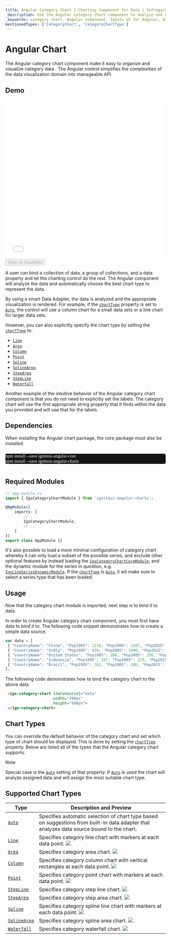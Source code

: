 ```yaml
---
title: Angular Category Chart | Charting Component for Data | Infragistics
_description: Use the Angular category chart component to analyze and automatically choose the best chart type to represent data. Get started today!
_keywords: category chart, Angular component, Ignite UI for Angular, Angular charts, charting component
mentionedTypes: ['CategoryChart', 'CategoryChartType']
---
```


# Angular Chart

The Angular category chart component make it easy to organize and visualize category data . The Angular control simplifies the complexities of the data visualization domain into manageable API.

## Demo

<div class="sample-container loading" style="height: 500px">
    <iframe id="category-chart-overview-iframe" src='{environment:dvDemosBaseUrl}/charts/category-chart-overview' width="100%" height="100%" seamless frameBorder="0" onload="onXPlatSampleIframeContentLoaded(this);"></iframe>
</div>

<div>
    <button data-localize="stackblitz" disabled class="stackblitz-btn"   data-iframe-id="category-chart-overview-iframe" data-demos-base-url="{environment:dvDemosBaseUrl}">View on StackBlitz
    </button>


</div>

<div class="divider--half"></div>

 A user can bind a collection of data, a group of collections, and a data property and let the charting control do the rest. The Angular component will analyze the data and automatically choose the best chart type to represent the data.

By using a smart Data Adapter, the data is analyzed and the appropriate visualization is rendered. For example, if the [`chartType`]({environment:dvApiBaseUrl}/products/ignite-ui-angular/api/docs/typescript/latest/classes/igxcategorychartcomponent.html#charttype) property is set to [`Auto`]({environment:dvApiBaseUrl}/products/ignite-ui-angular/api/docs/typescript/latest/enums/categorycharttype.html#auto), the control will use a column chart for a small data sets or a line chart for larger data sets.

However, you can also explicitly specify the chart type by setting the [`chartType`]({environment:dvApiBaseUrl}/products/ignite-ui-angular/api/docs/typescript/latest/classes/igxcategorychartcomponent.html#charttype) to:

-   [`Line`]({environment:dvApiBaseUrl}/products/ignite-ui-angular/api/docs/typescript/latest/enums/categorycharttype.html#line)
-   [`Area`]({environment:dvApiBaseUrl}/products/ignite-ui-angular/api/docs/typescript/latest/enums/categorycharttype.html#area)
-   [`Column`]({environment:dvApiBaseUrl}/products/ignite-ui-angular/api/docs/typescript/latest/enums/categorycharttype.html#column)
-   [`Point`]({environment:dvApiBaseUrl}/products/ignite-ui-angular/api/docs/typescript/latest/enums/categorycharttype.html#point)
-   [`Spline`]({environment:dvApiBaseUrl}/products/ignite-ui-angular/api/docs/typescript/latest/enums/categorycharttype.html#spline)
-   [`SplineArea`]({environment:dvApiBaseUrl}/products/ignite-ui-angular/api/docs/typescript/latest/enums/categorycharttype.html#splinearea)
-   [`StepArea`]({environment:dvApiBaseUrl}/products/ignite-ui-angular/api/docs/typescript/latest/enums/categorycharttype.html#steparea)
-   [`StepLine`]({environment:dvApiBaseUrl}/products/ignite-ui-angular/api/docs/typescript/latest/enums/categorycharttype.html#stepline)
-   [`Waterfall`]({environment:dvApiBaseUrl}/products/ignite-ui-angular/api/docs/typescript/latest/enums/categorycharttype.html#waterfall)

Another example of the intuitive behavior of the Angular category chart component is that you do not need to explicitly set the labels. The category chart will use the first appropriate string property that it finds within the data you provided and will use that for the labels.

<!-- Angular, React, WebComponents -->

## Dependencies

When installing the Angular chart package, the core package must also be installed.

<pre style="background:#141414;color:white;display:inline-block;padding:16x;margin-top:10px;font-family:'Consolas';border-radius:5px;width:100%">
npm install --save igniteui-angular-core
npm install --save igniteui-angular-charts
</pre>

<!-- end: Angular, React, WebComponents -->

## Required Modules

<!-- Angular, React, WebComponents -->

```ts
// app.module.ts
import { IgxCategoryChartModule } from 'igniteui-angular-charts';

@NgModule({
    imports: [
        // ...
        IgxCategoryChartModule,
        // ...
    ]
})
export class AppModule {}
```

<!-- end: Angular, React, WebComponents -->

It's also possible to load a more minimal configuration of category chart whereby it can only load a subset of the possible series, and exclude other optional features by instead loading the [`IgxCategoryChartCoreModule`]({environment:dvApiBaseUrl}/products/ignite-ui-angular/api/docs/typescript/latest/classes/igxcategorychartcoremodule.html), and the dynamic module for the series in question, e.g. [`IgxLineSeriesDynamicModule`]({environment:dvApiBaseUrl}/products/ignite-ui-angular/api/docs/typescript/latest/classes/igxlineseriesdynamicmodule.html). If the [`chartType`]({environment:dvApiBaseUrl}/products/ignite-ui-angular/api/docs/typescript/latest/classes/igxcategorychartcomponent.html#charttype) is [`Auto`]({environment:dvApiBaseUrl}/products/ignite-ui-angular/api/docs/typescript/latest/enums/categorycharttype.html#auto), it wil make sure to select a series type that has been loaded.

<div class="divider--half"></div>

## Usage

Now that the category chart module is imported, next step is to bind it to data.

In order to create Angular category chart component, you must first have data to bind it to. The following code snippet demonstrates how to create a simple data source.

```ts
var data = [
 { "CountryName": "China", "Pop1995": 1216, "Pop2005": 1297, "Pop2015": 1361, "Pop2025": 1394 },
 { "CountryName": "India", "Pop1995": 920, "Pop2005": 1090, "Pop2015": 1251, "Pop2025": 1396 },
 { "CountryName": "United States", "Pop1995": 266, "Pop2005": 295, "Pop2015": 322, "Pop2025": 351 },
 { "CountryName": "Indonesia", "Pop1995": 197, "Pop2005": 229, "Pop2015": 256, "Pop2025": 277 },
 { "CountryName": "Brazil", "Pop1995": 161, "Pop2005": 186, "Pop2015": 204, "Pop2025": 218 }
];
```

The following code demonstrates how to bind the category chart to the above data.

```html
 <igx-category-chart [dataSource]="data"
                     width="700px"
                     height="500px">
 </igx-category-chart>
```

<div class="divider--half"></div>

## Chart Types

You can override the default behavior of the category chart and set which type of chart should be displayed. This is done by setting the [`chartType`]({environment:dvApiBaseUrl}/products/ignite-ui-angular/api/docs/typescript/latest/classes/igxcategorychartcomponent.html#charttype) property.
Below are listed all of the types that the Angular category chart supports.

> [!NOTE]
> Special case is the [`Auto`]({environment:dvApiBaseUrl}/products/ignite-ui-angular/api/docs/typescript/latest/enums/categorycharttype.html#auto) setting of that property. If [`Auto`]({environment:dvApiBaseUrl}/products/ignite-ui-angular/api/docs/typescript/latest/enums/categorycharttype.html#auto) is used the chart will analyze assigned data and will assign the most suitable chart type.

## Supported Chart Types

| Type                                                                                                                                     | Description and Preview                                                                                                                   |
| ---------------------------------------------------------------------------------------------------------------------------------------- | ----------------------------------------------------------------------------------------------------------------------------------------- |
| [`Auto`]({environment:dvApiBaseUrl}/products/ignite-ui-angular/api/docs/typescript/latest/enums/categorycharttype.html#auto)             | Specifies automatic selection of chart type based on suggestions from built-in data adapter that analyzes data source bound to the chart. |
| [`Line`]({environment:dvApiBaseUrl}/products/ignite-ui-angular/api/docs/typescript/latest/enums/categorycharttype.html#line)             | Specifies category line chart with markers at each data point. ![](../images/category_chart_line.png)                                     |
| [`Area`]({environment:dvApiBaseUrl}/products/ignite-ui-angular/api/docs/typescript/latest/enums/categorycharttype.html#area)             | Specifies category area chart. ![](../images/category_chart_area.png)                                                                     |
| [`Column`]({environment:dvApiBaseUrl}/products/ignite-ui-angular/api/docs/typescript/latest/enums/categorycharttype.html#column)         | Specifies category column chart with vertical rectangles at each data point. ![](../images/category_chart_column.png)                     |
| [`Point`]({environment:dvApiBaseUrl}/products/ignite-ui-angular/api/docs/typescript/latest/enums/categorycharttype.html#point)           | Specifies category point chart with markers at each data point. ![](../images/category_chart_point.png)                                   |
| [`StepLine`]({environment:dvApiBaseUrl}/products/ignite-ui-angular/api/docs/typescript/latest/enums/categorycharttype.html#stepline)     | Specifies category step line chart. ![](../images/category_chart_stepline.png)                                                            |
| [`StepArea`]({environment:dvApiBaseUrl}/products/ignite-ui-angular/api/docs/typescript/latest/enums/categorycharttype.html#steparea)     | Specifies category step area chart. ![](../images/category_chart_steparea.png)                                                            |
| [`Spline`]({environment:dvApiBaseUrl}/products/ignite-ui-angular/api/docs/typescript/latest/enums/categorycharttype.html#spline)         | Specifies category spline line chart with markers at each data point. ![](../images/category_chart_spline.png)                            |
| [`SplineArea`]({environment:dvApiBaseUrl}/products/ignite-ui-angular/api/docs/typescript/latest/enums/categorycharttype.html#splinearea) | Specifies category spline area chart. ![](../images/category_chart_splinearea.png)                                                        |
| [`Waterfall`]({environment:dvApiBaseUrl}/products/ignite-ui-angular/api/docs/typescript/latest/enums/categorycharttype.html#waterfall)   | Specifies category waterfall chart. ![](../images/category_chart_waterfall.png)                                                           |

